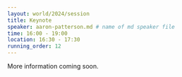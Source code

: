 ```yaml
---
layout: world/2024/session
title: Keynote
speaker: aaron-patterson.md # name of md speaker file
time: 16:00 - 19:00
location: 16:30 - 17:30
running_order: 12
---
```


More information coming soon.